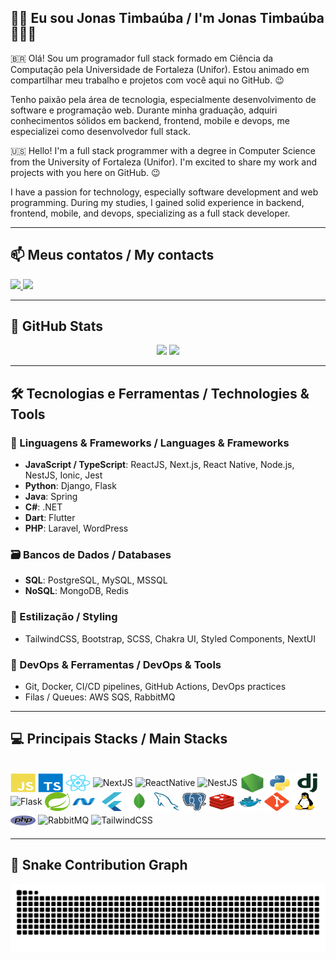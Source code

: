 ## 👋🏼 Eu sou Jonas Timbaúba / I'm Jonas Timbaúba 🤠🖖🏽

<p>
🇧🇷 Olá! Sou um programador full stack formado em Ciência da Computação pela Universidade de Fortaleza (Unifor). Estou animado em compartilhar meu trabalho e projetos com você aqui no GitHub. 😉
</p>

<p>
Tenho paixão pela área de tecnologia, especialmente desenvolvimento de software e programação web. Durante minha graduação, adquiri conhecimentos sólidos em backend, frontend, mobile e devops, me especializei como desenvolvedor full stack.
</p>

<p>
🇺🇸 Hello! I'm a full stack programmer with a degree in Computer Science from the University of Fortaleza (Unifor). I'm excited to share my work and projects with you here on GitHub. 😉
</p>

<p>
I have a passion for technology, especially software development and web programming. During my studies, I gained solid experience in backend, frontend, mobile, and devops, specializing as a full stack developer.
</p>

---

## 📫 Meus contatos / My contacts

<div align="left">
  <a href="https://www.linkedin.com/in/jonas-timba%C3%BAba-0357b21b8/" target="_blank">
    <img src="https://img.shields.io/badge/-LinkedIn-%230077B5?style=for-the-badge&logo=linkedin&logoColor=white">
  </a>
  <a href="https://linktr.ee/jonastb" target="_blank">
    <img src="https://img.shields.io/badge/-WhatsApp-%2325D366?style=for-the-badge&logo=whatsapp&logoColor=white">
  </a>
</div>

---

## 🧠 GitHub Stats

<div align="center">
  <img height="180em" src="https://github-readme-stats.vercel.app/api?username=JonasTB&show_icons=true&theme=omni&include_all_commits=true&count_private=true"/>
  <img height="180em" src="https://github-readme-stats.vercel.app/api/top-langs/?username=JonasTB&layout=compact&langs_count=16&theme=omni"/>
</div>

---

## 🛠️ Tecnologias e Ferramentas / Technologies & Tools

### 🧠 Linguagens & Frameworks / Languages & Frameworks
- **JavaScript / TypeScript**: ReactJS, Next.js, React Native, Node.js, NestJS, Ionic, Jest
- **Python**: Django, Flask
- **Java**: Spring
- **C#**: .NET
- **Dart**: Flutter
- **PHP**: Laravel, WordPress

### 🗃️ Bancos de Dados / Databases
- **SQL**: PostgreSQL, MySQL, MSSQL
- **NoSQL**: MongoDB, Redis

### 🎨 Estilização / Styling
- TailwindCSS, Bootstrap, SCSS, Chakra UI, Styled Components, NextUI

### 🧰 DevOps & Ferramentas / DevOps & Tools
- Git, Docker, CI/CD pipelines, GitHub Actions, DevOps practices
- Filas / Queues: AWS SQS, RabbitMQ

---

## 💻 Principais Stacks / Main Stacks

<div style="display: inline_block"><br>
  <img align="center" alt="Js" height="30" width="40" src="https://raw.githubusercontent.com/devicons/devicon/master/icons/javascript/javascript-plain.svg">
  <img align="center" alt="Ts" height="30" width="40" src="https://raw.githubusercontent.com/devicons/devicon/master/icons/typescript/typescript-plain.svg">
  <img align="center" alt="React" height="30" width="40" src="https://raw.githubusercontent.com/devicons/devicon/master/icons/react/react-original.svg">
  <img align="center" alt="NextJS" height="30" width="40" src="https://upload.wikimedia.org/wikipedia/commons/8/8e/Nextjs-logo.svg">
  <img align="center" alt="ReactNative" height="30" width="40" src="https://reactnative.dev/img/header_logo.svg">
  <img align="center" alt="NestJS" height="30" width="40" src="https://nestjs.com/img/logo-small.svg">
  <img align="center" alt="NodeJS" height="30" width="40" src="https://raw.githubusercontent.com/devicons/devicon/master/icons/nodejs/nodejs-original.svg">
  <img align="center" alt="Python" height="30" width="40" src="https://raw.githubusercontent.com/devicons/devicon/master/icons/python/python-original.svg">
  <img align="center" alt="Django" height="30" width="40" src="https://raw.githubusercontent.com/devicons/devicon/master/icons/django/django-plain.svg">
  <img align="center" alt="Flask" height="30" width="40" src="https://www.vectorlogo.zone/logos/pocoo_flask/pocoo_flask-icon.svg">
  <img align="center" alt="Spring" height="30" width="40" src="https://raw.githubusercontent.com/devicons/devicon/master/icons/spring/spring-original.svg">
  <img align="center" alt="DotNet" height="30" width="40" src="https://raw.githubusercontent.com/devicons/devicon/master/icons/dot-net/dot-net-original.svg">
  <img align="center" alt="Flutter" height="30" width="40" src="https://raw.githubusercontent.com/devicons/devicon/master/icons/flutter/flutter-original.svg">
  <img align="center" alt="MongoDB" height="30" width="40" src="https://raw.githubusercontent.com/devicons/devicon/master/icons/mongodb/mongodb-original.svg">
  <img align="center" alt="MySQL" height="30" width="40" src="https://raw.githubusercontent.com/devicons/devicon/master/icons/mysql/mysql-original.svg">
  <img align="center" alt="PostgreSQL" height="30" width="40" src="https://raw.githubusercontent.com/devicons/devicon/master/icons/postgresql/postgresql-original.svg">
  <img align="center" alt="Redis" height="30" width="40" src="https://raw.githubusercontent.com/devicons/devicon/master/icons/redis/redis-original.svg">
  <img align="center" alt="Docker" height="30" width="40" src="https://raw.githubusercontent.com/devicons/devicon/master/icons/docker/docker-original.svg">
  <img align="center" alt="Git" height="30" width="40" src="https://raw.githubusercontent.com/devicons/devicon/master/icons/git/git-original.svg">
  <img align="center" alt="Linux" height="30" width="40" src="https://raw.githubusercontent.com/devicons/devicon/master/icons/linux/linux-original.svg">
  <img align="center" alt="PHP" height="30" width="40" src="https://raw.githubusercontent.com/devicons/devicon/master/icons/php/php-original.svg">
  <img align="center" alt="RabbitMQ" height="30" width="40" src="https://www.vectorlogo.zone/logos/rabbitmq/rabbitmq-icon.svg">
  <img align="center" alt="TailwindCSS" height="30" width="40" src="https://www.vectorlogo.zone/logos/tailwindcss/tailwindcss-icon.svg">
</div>

---

## 🐍 Snake Contribution Graph

![Snake animation](https://github.com/jonastb/jonastb/blob/output/github-contribution-grid-snake.svg)
